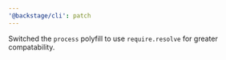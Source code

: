 ```yaml
---
'@backstage/cli': patch
---
```


Switched the `process` polyfill to use `require.resolve` for greater compatability.
